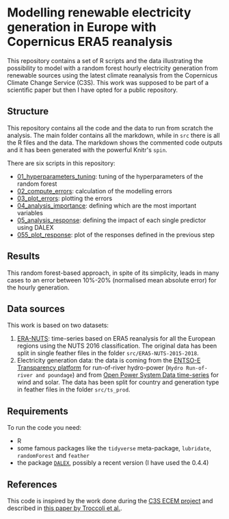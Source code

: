 # Modelling renewable electricity generation in Europe with Copernicus ERA5 reanalysis

This repository contains a set of R scripts and the data illustrating the possibility to model with a random forest hourly electricity generation from renewable sources using the latest climate reanalysis from the Copernicus Climate Change Service (C3S). This work was supposed to be part of a scientific paper but then I have opted for a public repository. 

## Structure

This repository contains all the code and the data to run from scratch the analysis. The main folder contains all the markdown, while in `src` there is all the R files and the data. The markdown shows the commented code outputs and it has been generated with the powerful Knitr's `spin`. 

There are six scripts in this repository:

* [01_hyperparameters_tuning](01_hyperparameters_tuning.md): tuning of the hyperparameters of the random forest
* [02_compute_errors](02_compute_errors.md): calculation of the modelling errors
* [03_plot_errors](03_plot_errors.md): plotting the errors
* [04_analysis_importance](04_analysis_importance.md): defining which are the most important variables
* [05_analysis_response](05_analysis_response.md): defining the impact of each single predictor using DALEX 
* [055_plot_response](055_plot_response.md): plot of the responses defined in the previous step

## Results
This random forest-based approach, in spite of its simplicity, leads in many cases to an error between 10%-20% (normalised mean absolute error) for the hourly generation. 

## Data sources

This work is based on two datasets:

1.  [ERA-NUTS](https://zenodo.org/record/2650191#.XYkN9JMzY3E): time-series based on ERA5 reanalysis for all the European regions using the NUTS 2016 classification. The original data has been split in single feather files in the folder `src/ERA5-NUTS-2015-2018`. 
2.  Electricity generation data: the data is coming from the [ENTSO-E Transparency platform](https://transparency.entsoe.eu/dashboard/show) for run-of-river hydro-power (`Hydro Run-of-river and poundage`) and from [Open Power System Data time-series](https://data.open-power-system-data.org/time_series/2018-06-30) for wind and solar. The data has been split for country and generation type in feather files in the folder `src/ts_prod`. 

## Requirements

To run the code you need:
* R
* some famous packages like the `tidyverse` meta-package, `lubridate`, `randomForest` and `feather`
* the package [`DALEX`](https://modeloriented.github.io/DALEX/), possibly a recent version (I have used the 0.4.4)

## References
This code is inspired by the work done during the [C3S ECEM project](https://climate.copernicus.eu/european-climate-energy-mixes) and described in [this paper by Troccoli et al.](https://www.adv-sci-res.net/15/191/2018/).
